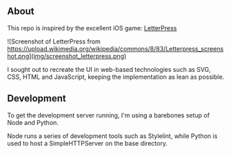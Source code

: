 ## About

This repo is inspired by the excellent iOS game: [LetterPress](http://www.letterpressapp.com/)

![Screenshot of LetterPress from https://upload.wikimedia.org/wikipedia/commons/8/83/Letterpress_screenshot.png](img/screenshot_letterpress.png)

I sought out to recreate the UI in web-based technologies such as SVG, CSS, HTML and JavaScript, keeping the implementation as lean as possible.

## Development

To get the development server running, I'm using a barebones setup of Node and Python.

Node runs a series of development tools such as Stylelint, while Python is used to host a SimpleHTTPServer on the base directory.
